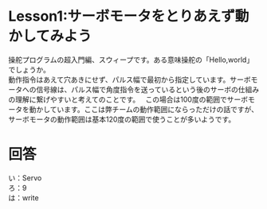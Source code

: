 # Lesson1:サーボモータをとりあえず動かしてみよう
操舵プログラムの超入門編、スウィープです。ある意味操舵の「Hello,world」でしょうか。  
動作指令はあえて穴あきにせず、パルス幅で最初から指定しています。サーボモータへの信号線は、パルス幅で角度指令を送っているという後のサーボの仕組みの理解に繋げやすいと考えてのことです。  
この場合は100度の範囲でサーボモータを動かしています。ここは弊チームの動作範囲にならっただけの話ですが、サーボモータの動作範囲は基本120度の範囲で使うことが多いようです。  
# 回答
い：Servo  
ろ：9  
は：write  
